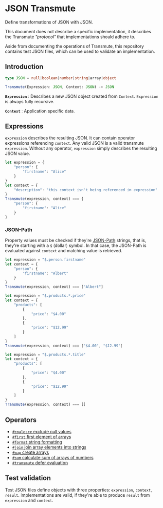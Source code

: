 # JSON Transmute

Define transformations of JSON with JSON.

This document does not describe a specific implementation, it describes the
Transmute *"protocol"* that implementations should adhere to.

Aside from documenting the operations of Transmute, this repository contains
test JSON files, which can be used to validate an implementation.

## Introduction

```typescript
type JSON = null|boolean|number|string|array|object

Transmute(Expression: JSON, Context: JSON) -> JSON
```

**`Expression`**
: Describes a new JSON object created from `Context`.  `Expression` is always fully recursive.

**`Context`**
: Application specific data.


## Expressions

`expression` describes the resulting JSON. It can contain operator expressions
referencing `context`. Any valid JSON is a valid transmute `expression`. Without
any operator, `expression` simply describes the resulting JSON value.

```javascript
let expression = {
    "person": {
        "firstname": "Alice"
    }
}
let context = {
    "description": "this context isn't being referenced in expression"
}
Transmute(expression, context) === {
    "person": {
        "firstname": "Alice"
    }
}
```

### JSON-Path

Property values must be checked if they're [JSON-Path](https://goessner.net/articles/JsonPath/)
strings, that is, they're starting with a `$` (dollar) symbol. In that case,
the JSON-Path is evaluated against `context` and matching value is retrieved.

```javascript
let expression = "$.person.firstname"
let context = {
    "person": {
        "firstname": "Albert"
    }
}
Transmute(expression, context) === ["Albert"]
```

```javascript
let expression = "$.products.*.price"
let context = {
    "products": [
        {
            "price": "$4.00"
        },
        {
            "price": "$12.99"
        }
    ]
}
Transmute(expression, context) === ["$4.00", "$12.99"]
```

```javascript
let expression = "$.products.*.title"
let context = {
    "products": [
        {
            "price": "$4.00"
        },
        {
            "price": "$12.99"
        }
    ]
}
Transmute(expression, context) === []
```

## Operators

* [`#coalesce` exclude null values](/coalesce/)
* [`#first` first element of arrays](/first/)
* [`#format` string formatting](/format/)
* [`#join` join array elements into strings](/join/)
* [`#map` create arrays](/map/)
* [`#sum` calculate sum of arrays of numbers](/sum/)
* [`#transmute` defer evaluation](/transmute/)

## Test validation

Test JSON files define objects with three properties: `expression`, `context`,
`result`. Implementations are valid, if they're able to produce `result` from
`expression` and `context`.
